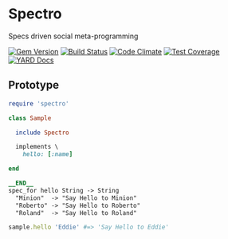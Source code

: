 # Spectro

Specs driven social meta-programming

[![Gem Version](https://badge.fury.io/rb/spectro.svg)](http://badge.fury.io/rb/spectro)
[![Build Status](https://api.travis-ci.org/robertodecurnex/spectro.png)](https://travis-ci.org/robertodecurnex/spectro)
[![Code Climate](https://codeclimate.com/github/robertodecurnex/spectro/badges/gpa.svg)](https://codeclimate.com/github/robertodecurnex/spectro)
[![Test Coverage](https://codeclimate.com/github/robertodecurnex/spectro/badges/coverage.svg)](https://codeclimate.com/github/robertodecurnex/spectro)
[![YARD Docs](https://img.shields.io/badge/YARD-Docs-blue.svg)](http://www.rubydoc.info/github/robertodecurnex/spectro/master)

## Prototype

```ruby
require 'spectro'

class Sample

  include Spectro

  implements \
    hello: [:name]

end

__END__
spec_for hello String -> String
  "Minion"  -> "Say Hello to Minion"
  "Roberto" -> "Say Hello to Roberto"
  "Roland"  -> "Say Hello to Roland"
```

```ruby
sample.hello 'Eddie' #=> 'Say Hello to Eddie'
```
